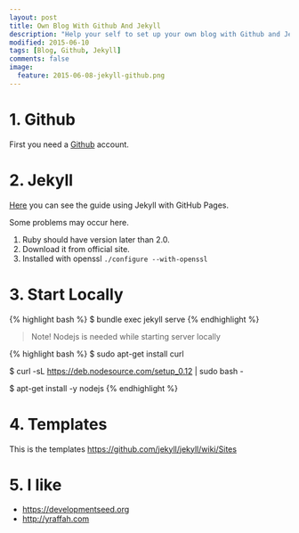 ```yaml
---
layout: post
title: Own Blog With Github And Jekyll
description: "Help your self to set up your own blog with Github and Jekyll."
modified: 2015-06-10
tags: [Blog, Github, Jekyll]
comments: false
image:
  feature: 2015-06-08-jekyll-github.png
---
```


# 1. Github

First you need a 
<a href="https://github.com/" target="_blank">Github</a> account.


# 2. Jekyll

<a href="https://help.github.com/articles/using-jekyll-with-pages/" target="_blank">Here</a> you can see the guide using Jekyll with GitHub Pages.

Some problems may occur here.

1. Ruby should have version later than 2.0.
2. Download it from official site.
3. Installed with openssl ``./configure --with-openssl``


# 3. Start Locally

{% highlight bash %}
$ bundle exec jekyll serve
{% endhighlight %}

> Note! Nodejs is needed while starting server locally

{% highlight bash %}
$ sudo apt-get install curl

$ curl -sL https://deb.nodesource.com/setup_0.12 | sudo bash -

$ apt-get install -y nodejs
{% endhighlight %}

# 4. Templates

This is the templates <a href="https://github.com/jekyll/jekyll/wiki/Sites" target="_blank">https://github.com/jekyll/jekyll/wiki/Sites</a>

# 5. I like

* <a href="https://developmentseed.org/" target="_blank">https://developmentseed.org</a>
* <a href="http://yraffah.com/" target="_blank">http://yraffah.com</a>

